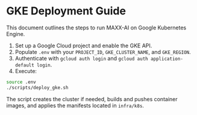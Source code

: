 # GKE Deployment Guide

This document outlines the steps to run MAXX-AI on Google Kubernetes Engine.

1. Set up a Google Cloud project and enable the GKE API.
2. Populate `.env` with your `PROJECT_ID`, `GKE_CLUSTER_NAME`, and `GKE_REGION`.
3. Authenticate with `gcloud auth login` and `gcloud auth application-default login`.
4. Execute:

```bash
source .env
./scripts/deploy_gke.sh
```

The script creates the cluster if needed, builds and pushes container images, and applies the manifests located in `infra/k8s`.
